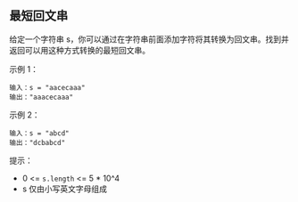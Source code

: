 ## 最短回文串

给定一个字符串 s，你可以通过在字符串前面添加字符将其转换为回文串。找到并返回可以用这种方式转换的最短回文串。

示例 1：

```
输入：s = "aacecaaa"
输出："aaacecaaa"
```

示例 2：

```
输入：s = "abcd"
输出："dcbabcd"
```

提示：

* 0 <= `s.length` <= 5 * 10^4
* s 仅由小写英文字母组成